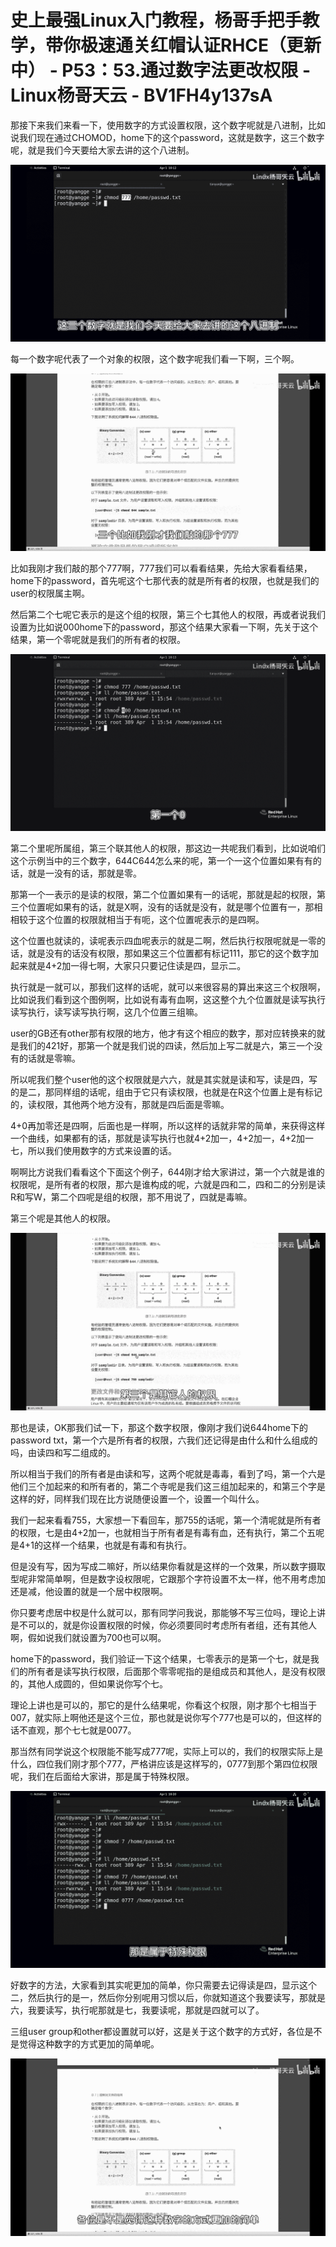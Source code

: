 # 史上最强Linux入门教程，杨哥手把手教学，带你极速通关红帽认证RHCE（更新中） - P53：53.通过数字法更改权限 - Linux杨哥天云 - BV1FH4y137sA

那接下来我们来看一下，使用数字的方式设置权限，这个数字呢就是八进制，比如说我们现在通过CHOMOD，home下的这个password，这就是数字，这三个数字呢，就是我们今天要给大家去讲的这个八进制。



![](img/474921f3b4cd9fc55e98e0e8b286f78b_1.png)

每一个数字呢代表了一个对象的权限，这个数字呢我们看一下啊，三个啊。

![](img/474921f3b4cd9fc55e98e0e8b286f78b_3.png)

比如我刚才我们敲的那个777啊，777我们可以看看结果，先给大家看看结果，home下的password，首先呢这个七那代表的就是所有者的权限，也就是我们的user的权限属主啊。

然后第二个七呢它表示的是这个组的权限，第三个七其他人的权限，再或者说我们设置为比如说000home下的password，那这个结果大家看一下啊，先关于这个结果，第一个零呢就是我们的所有者的权限。



![](img/474921f3b4cd9fc55e98e0e8b286f78b_5.png)

第二个里呢所属组，第三个联其他人的权限，那这边一共呢我们看到，比如说咱们这个示例当中的三个数字，644C644怎么来的呢，第一个一这个位置如果有有的话，就是一没有的话，那就是零。

那第一个一表示的是读的权限，第二个位置如果有一的话呢，那就是起的权限，第三个位置呢如果有的话，就是X啊，没有的话就是没有，就是哪个位置有一，那相相较于这个位置的权限就相当于有呃，这个位置呢表示的是四啊。

这个位置也就读的，读呢表示四血呢表示的就是二啊，然后执行权限呢就是一零的话，就是没有的话没有权限，那如果这三个位置都有标记111，那它的这个数字加起来就是4+2加一得七啊，大家只只要记住读是四，显示二。

执行就是一就可以，那我们这样的话呢，就可以来很容易的算出来这三个权限啊，比如说我们看到这个图例啊，比如说有毒有血啊，这这整个九个位置就是读写执行读写执行，读写读写执行啊，这几个位置三组嘛。

user的GB还有other那有权限的地方，他才有这个相应的数字，那对应转换来的就是我们的421好，那第一个就是我们说的四读，然后加上写二就是六，第三一个没有的话就是零嘛。

所以呢我们整个user他的这个权限就是六六，就是其实就是读和写，读是四，写的是二，那同样组的话呢，组由于它只有读权限，也就是在R这个位置上是有标记的，读权限，其他两个地方没有，那就是四后面是零嘛。

4+0再加零还是四啊，后面也是一样啊，所以这样的话就非常的简单，来获得这样一个曲线，如果都有的话，那就是读写执行也就4+2加一，4+2加一，4+2加一七，所以我们使用数字的方式来设置的话。

啊啊比方说我们看看这个下面这个例子，644刚才给大家讲过，第一个六就是谁的权限呢，是所有者的权限，那六是谁构成的呢，六就是四和二，四和二的分别是读R和写W，第二个四呢是组的权限，那不用说了，四就是毒嘛。

第三个呢是其他人的权限。

![](img/474921f3b4cd9fc55e98e0e8b286f78b_7.png)

那也是读，OK那我们试一下，那这个数字权限，像刚才我们说644home下的password txt，第一个六是所有者的权限，六我们还记得是由什么和什么组成的吗，由读四和写二组成的。

所以相当于我们的所有者是由读和写，这两个呢就是毒毒，看到了吗，第一个六是他们三个加起来的和所有者的，第二个寺呢是我们这三组加起来的，和第三个字是这样的好，同样我们现在比方说随便设置一个，设置一个叫什么。

我们一起来看看755，大家想一下看回车，那755的话呢，第一个清呢就是所有者的权限，七是由4+2加一，也就相当于所有者是有毒有血，还有执行，第二个五呢是4+1的这样一个结果，也就是有毒和有执行。

但是没有写，因为写成二嘛好，所以结果你看就是这样的一个效果，所以数字摄取型呢非常简单啊，但是数字设权限呢，它跟那个字符设置不太一样，他不用考虑加还是减，他设置的就是一个居中权限啊。

你只要考虑居中权是什么就可以，那有同学问我说，那能够不写三位吗，理论上讲是不可以的，就是你设置权限的时候，你必须要同时考虑所有者组，还有其他人啊，假如说我们就设置为700也可以啊。

home下的password，我们验证一下这个结果，七零表示的是第一个七，就是我们的所有者是读写执行权限，后面那个零零呢指的是组成员和其他人，是没有权限的，其他人成圆的，但如果说你写个七。

理论上讲也是可以的，那它的是什么结果呢，你看这个权限，刚才那个七相当于007，就实际上啊他还是这个三位，那也就是说你写个777也是可以的，但这样的话不直观，那个七七就是0077。

那当然有同学说这个权限能不能写成777呢，实际上可以的，我们的权限实际上是什么，四位我们刚才那个777，严格讲应该是这样写的，0777到那个第四位权限呢，我们在后面给大家讲，那是属于特殊权限。



![](img/474921f3b4cd9fc55e98e0e8b286f78b_9.png)

好数字的方法，大家看到其实呢更加的简单，你只需要去记得读是四，显示这个二，然后执行的是一，然后你分别呢用习惯以后，你就知道这个我要读写，那就是六，我要读写，执行呢那就是七，我要读呢，那就是四就可以了。

三组user group和other都设置就可以好，这是关于这个数字的方式好，各位是不是觉得这种数字的方式更加的简单呢。



![](img/474921f3b4cd9fc55e98e0e8b286f78b_11.png)